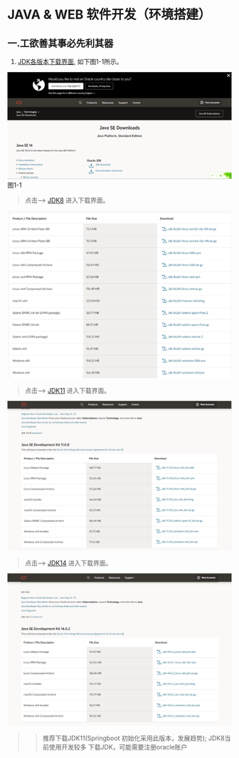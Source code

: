 # JAVA & WEB 软件开发（环境搭建）

##  一.工欲善其事必先利其器

1. [JDK各版本下载界面](https://www.oracle.com/java/technologies/javase-downloads.html), 如下图1-1所示。

![JDK](app-img\java\img\java-download-all.png "JDK")
            图1-1


  > 点击--> [JDK8](https://www.oracle.com/cn/java/technologies/javase/javase-jdk8-downloads.html) 进入下载界面。


![JDK8](app-img\java\img\java-download-8.png "JDK8")


 > 点击--> [JDK11](https://www.oracle.com/java/technologies/javase-jdk11-downloads.html) 进入下载界面。


![JDK11](app-img\java\img\java-download-11.png "JDK8")


 > 点击--> [JDK14](https://www.oracle.com/java/technologies/javase-jdk14-downloads.html) 进入下载界面。


![JDK14](app-img\java\img\java-download-14.png "JDK8")


 >> 推荐下载JDK11(Springboot 初始化采用此版本，发展趋势);
 >> JDK8当前使用开发较多
 >> 下载JDK，可能需要注册oracle账户

